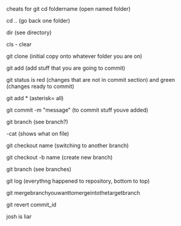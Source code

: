 
cheats for git 
cd foldername (open named folder)


cd .. (go back one folder)

dir (see directory)

cls - clear

git clone (initial copy onto whatever folder you are on)

git add (add stuff that you are going to commit)

git status is red (changes that are not in commit section) and green (changes ready to commit)

git add * (asterisk= all)

git commit -m "message" (to commit stuff youve added)

git branch (see branch?)

-cat (shows what on file)

git checkout name (switching to another branch) 

git checkout -b name (create new branch)

git branch (see branches) 

git log (everythng happened to repository, bottom to top)

git mergebranchyouwanttomergeintothetargetbranch

git revert commit_id 


josh is liar
